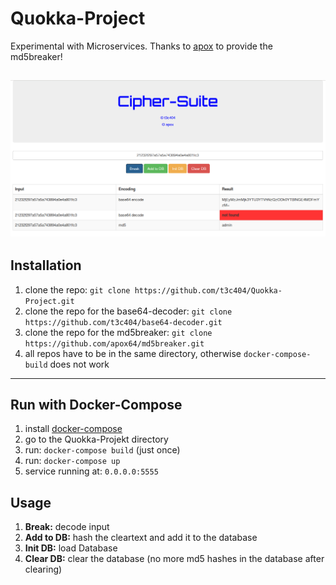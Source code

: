 # Quokka-Project
Experimental with Microservices. Thanks to [apox](https://github.com/apox64) to provide the md5breaker!

![alt text](https://github.com/t3c404/Quokka-Project/blob/master/png_files/frontend.png)
---

## Installation
1. clone the repo: `git clone https://github.com/t3c404/Quokka-Project.git`
2. clone the repo for the base64-decoder: `git clone https://github.com/t3c404/base64-decoder.git`
3. clone the repo for the md5breaker: `git clone https://github.com/apox64/md5breaker.git`
4. all repos have to be in the same directory, otherwise `docker-compose-build` does not work

---

## Run with Docker-Compose
1. install [docker-compose](https://docs.docker.com/compose/install/)
2. go to the Quokka-Projekt directory
3. run: `docker-compose build` (just once)
4. run: `docker-compose up`
5. service running at: `0.0.0.0:5555`

## Usage

1. **Break:** decode input
2. **Add to DB:** hash the cleartext and add it to the database
3. **Init DB:** load Database
4. **Clear DB:** clear the database (no more md5 hashes in the database after clearing)
